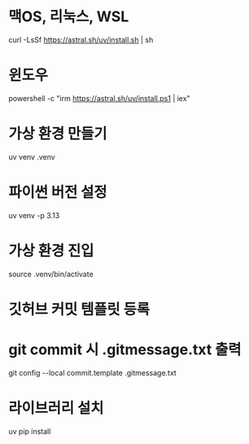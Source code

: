 # 맥OS, 리눅스, WSL
curl -LsSf https://astral.sh/uv/install.sh | sh

# 윈도우
powershell -c "irm https://astral.sh/uv/install.ps1 | iex"

# 가상 환경 만들기
uv venv .venv

# 파이썬 버전 설정
uv venv -p 3.13

# 가상 환경 진입
source .venv/bin/activate

# 깃허브 커밋 템플릿 등록
# git commit 시 .gitmessage.txt 출력
git config --local commit.template .gitmessage.txt 

# 라이브러리 설치
uv pip install